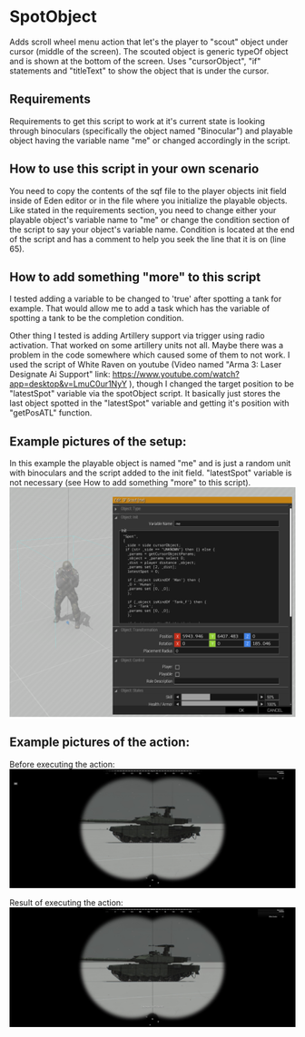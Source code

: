 # SpotObject
Adds scroll wheel menu action that let's the player to "scout" object under cursor (middle of the screen). The scouted object is generic typeOf object and is shown at the bottom of the screen.
Uses "cursorObject", "if" statements and "titleText" to show the object that is under the cursor.

## Requirements
Requirements to get this script to work at it's current state is looking through binoculars (specifically the object named "Binocular") and playable object having the variable name "me" or changed accordingly in the script.

## How to use this script in your own scenario
You need to copy the contents of the sqf file to the player objects init field inside of Eden editor or in the file where you initialize the playable objects.
Like stated in the requirements section, you need to change either your playable object's variable name to "me" or change the condition section of the script to say your object's variable name. Condition is located at the end of the script and has a comment to help you seek the line that it is on (line 65).

## How to add something "more" to this script
I tested adding a variable to be changed to 'true' after spotting a tank for example. That would allow me to add a task which has the variable of spotting a tank to be the completion condition.

Other thing I tested is adding Artillery support via trigger using radio activation. That worked on some artillery units not all. Maybe there was a problem in the code somewhere which caused some of them to not work. I used the script of White Raven on youtube (Video named "Arma 3: Laser Designate Ai Support" link: https://www.youtube.com/watch?app=desktop&v=LmuC0ur1NyY ), though I changed the target position to be "latestSpot" variable via the spotObject script. It basically just stores the last object spotted in the "latestSpot" variable and getting it's position with "getPosATL" function.

## Example pictures of the setup:
In this example the playable object is named "me" and is just a random unit with binoculars and the script added to the init field. "latestSpot" variable is not necessary (see How to add something "more" to this script).
![Image showing the setup of the action](spotObjectSetup.png)

## Example pictures of the action:
Before executing the action:
![Image showing the state before executing the action](spotObject1.jpg)

Result of executing the action:
![Image showing the state after executing the action](spotObject2.jpg)
